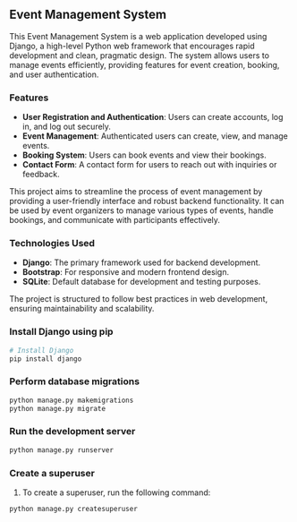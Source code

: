 ## Event Management System

This Event Management System is a web application developed using Django, a high-level Python web framework that encourages rapid development and clean, pragmatic design. The system allows users to manage events efficiently, providing features for event creation, booking, and user authentication.

### Features

- **User Registration and Authentication**: Users can create accounts, log in, and log out securely.
- **Event Management**: Authenticated users can create, view, and manage events.
- **Booking System**: Users can book events and view their bookings.
- **Contact Form**: A contact form for users to reach out with inquiries or feedback.

This project aims to streamline the process of event management by providing a user-friendly interface and robust backend functionality. It can be used by event organizers to manage various types of events, handle bookings, and communicate with participants effectively.

### Technologies Used

- **Django**: The primary framework used for backend development.
- **Bootstrap**: For responsive and modern frontend design.
- **SQLite**: Default database for development and testing purposes.

The project is structured to follow best practices in web development, ensuring maintainability and scalability.


### Install Django using pip
```bash
# Install Django
pip install django
```


### Perform database migrations
```bash
python manage.py makemigrations
python manage.py migrate
```

### Run the development server
```bash
python manage.py runserver
```

### Create a superuser
1. To create a superuser, run the following command:
```bash
python manage.py createsuperuser
```